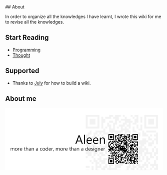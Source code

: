<link rel="stylesheet" type="text/css" href="css/stylesheet.css">
<div class="c">
## About

In order to organize all the knowledges I have learnt, I wrote this wiki for me to revise all the knowledges.

## Start Reading
 * [Programming](Programming/Programming%20Menu.md)
 * [Thought](Thought/Thought%20Menu.md)


## Supported
 * Thanks to [July](github.com/julycoding) for how to build a wiki.
 
## About me
<a href="http://aleen42.github.io/" target="_blank" ><img src="./pic/tail.gif"></a>
</div>